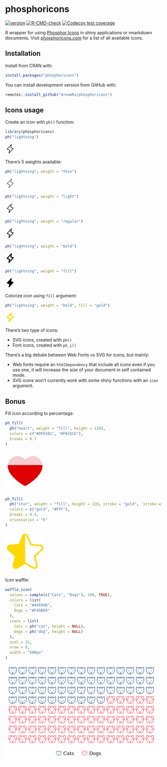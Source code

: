 
<!-- README.md is generated from README.Rmd. Please edit that file -->

# phosphoricons

<!-- badges: start -->

[![version](http://www.r-pkg.org/badges/version/phosphoricons)](https://CRAN.R-project.org/package=phosphoricons)
[![R-CMD-check](https://github.com/dreamRs/phosphoricons/workflows/R-CMD-check/badge.svg)](https://github.com/dreamRs/phosphoricons/actions)
[![Codecov test
coverage](https://codecov.io/gh/dreamRs/phosphoricons/branch/master/graph/badge.svg)](https://app.codecov.io/gh/dreamRs/phosphoricons?branch=master)
<!-- badges: end -->

R wrapper for using [Phosphor
Icons](https://github.com/phosphor-icons/phosphor-icons) in shiny
applications or rmarkdown documents. Visit
[phosphoricons.com](https://phosphoricons.com/) for a list of all
available icons.

## Installation

Install from CRAN with:

``` r
install.packages("phosphoricons")
```

You can install development version from GitHub with:

``` r
remotes::install_github("dreamRs/phosphoricons")
```

## Icons usage

Create an icon with `ph()` function:

``` r
library(phosphoricons)
ph("lightning")
```

<img src="man/figures/lightning-light.svg" height="32" />

There’s 5 weights available:

``` r
ph("lightning", weight = "thin")
```

<img src="man/figures/lightning-thin.svg" height="32" />

``` r
ph("lightning", weight = "light")
```

<img src="man/figures/lightning-light.svg" height="32" />

``` r
ph("lightning", weight = "regular")
```

<img src="man/figures/lightning-regular.svg" height="32" />

``` r
ph("lightning", weight = "bold")
```

<img src="man/figures/lightning-bold.svg" height="32" />

``` r
ph("lightning", weight = "fill")
```

<img src="man/figures/lightning-fill.svg" height="32" />

Colorize icon using `fill` argument:

``` r
ph("lightning", weight = "bold", fill = "gold")
```

<img src="man/figures/lightning-bold-gold.svg" height="32" />

There’s two type of icons:

- SVG icons, created with `ph()`
- Font icons, created with `ph_i()`

There’s a big debate between Web Fonts vs SVG for icons, but mainly:

- Web fonts require an `htmlDependency` that include all icons even if
  you use one, it will increase the size of your document in self
  contained mode.
- SVG icons won’t currently work with some shiny functions with an
  `icon` argument.

## Bonus

Fill icon according to percentage:

``` r
ph_fill(
  ph("heart", weight = "fill", height = 128),
  colors = c("#DF0101", "#F6CECE"),
  breaks = 0.7
)
```

<img src="man/figures/icon-fill-perc-1.svg" height="128" />

``` r
ph_fill(
  ph("star", weight = "fill", height = 128, stroke = "gold", `stroke-width` = 10),
  colors = c("gold", "#FFF"),
  breaks = 0.5,
  orientation = "h"
)
```

<img src="man/figures/icon-fill-perc-2.svg" height="128" />

Icon waffle:

``` r
waffle_icon(
  values = sample(c("Cats", "Dogs"), 200, TRUE),
  colors = list(
    Cats = "#456990",
    Dogs = "#F45B69"
  ),
  icons = list(
    Cats = ph("cat", height = NULL),
    Dogs = ph("dog", height = NULL)
  ),
  ncol = 15,
  nrow = 8,
  width = "500px"
)
```

![](man/figures/waffle.png)
